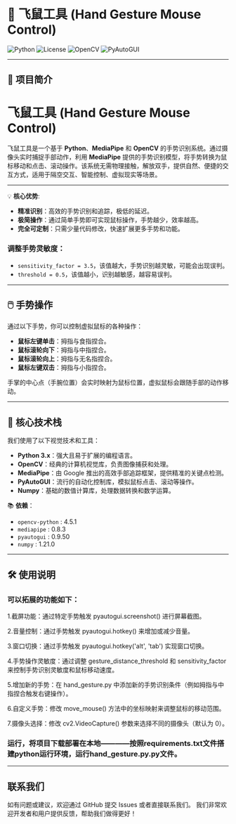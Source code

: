 # 🚀 **飞鼠工具** (Hand Gesture Mouse Control) 

![Python](https://img.shields.io/badge/Language-Python-blue) ![License](https://img.shields.io/badge/License-MIT-green) ![OpenCV](https://img.shields.io/badge/OpenCV-4.5.1-red) ![PyAutoGUI](https://img.shields.io/badge/PyAutoGUI-v0.9-blueviolet)

---

## 📝 项目简介

# 飞鼠工具 (Hand Gesture Mouse Control)

飞鼠工具是一个基于 **Python**、**MediaPipe** 和 **OpenCV** 的手势识别系统。通过摄像头实时捕捉手部动作，利用 **MediaPipe** 提供的手势识别模型，将手势转换为鼠标移动和点击、滚动操作。该系统无需物理接触，解放双手，提供自然、便捷的交互方式，适用于隔空交互、智能控制、虚拟现实等场景。

---

💡 **核心优势**:
- **精准识别**：高效的手势识别和追踪，极低的延迟。
- **极简操作**：通过简单手势即可实现鼠标操作，手势越少，效率越高。
- **完全可定制**：只需少量代码修改，快速扩展更多手势和功能。

### 调整手势灵敏度：
- `sensitivity_factor = 3.5`，该值越大，手势识别越灵敏，可能会出现误判。
- `threshold = 0.5`，该值越小，识别越敏感，越容易误判。

---

## 🖱️ 手势操作
通过以下手势，你可以控制虚拟鼠标的各种操作：

- **鼠标左键单击**：拇指与食指捏合。
- **鼠标滚轮向下**：拇指与中指捏合。
- **鼠标滚轮向上**：拇指与无名指捏合。
- **鼠标左键双击**：拇指与小指捏合。

手掌的中心点（手腕位置）会实时映射为鼠标位置，虚拟鼠标会跟随手部的动作移动。

---

## 🔧 核心技术栈

我们使用了以下视觉技术和工具：

- **Python 3.x**：强大且易于扩展的编程语言。
- **OpenCV**：经典的计算机视觉库，负责图像捕获和处理。
- **MediaPipe**：由 Google 推出的高效手部追踪框架，提供精准的关键点检测。
- **PyAutoGUI**：流行的自动化控制库，模拟鼠标点击、滚动等操作。
- **Numpy**：基础的数值计算库，处理数据转换和数学运算。

📚 **依赖**：

- `opencv-python` : 4.5.1
- `mediapipe` : 0.8.3
- `pyautogui` : 0.9.50
- `numpy` : 1.21.0

---

## 🛠️ 使用说明
### 可以拓展的功能如下：

1.截屏功能：通过特定手势触发 pyautogui.screenshot() 进行屏幕截图。

2.音量控制：通过手势触发 pyautogui.hotkey() 来增加或减少音量。

3.窗口切换：通过手势触发 pyautogui.hotkey('alt', 'tab') 实现窗口切换。

4.手势操作灵敏度：通过调整 gesture_distance_threshold 和 sensitivity_factor 来控制手势识别灵敏度和鼠标移动速度。

5.增加新的手势：在 hand_gesture.py 中添加新的手势识别条件（例如拇指与中指捏合触发右键操作）。

6.自定义手势：修改 move_mouse() 方法中的坐标映射来调整鼠标的移动范围。

7.摄像头选择：修改 cv2.VideoCapture() 参数来选择不同的摄像头（默认为 0）。

### 运行，将项目下载部署在本地————按照requirements.txt文件搭建python运行环境，运行hand_gesture.py.py文件。

---

## 联系我们
如有问题或建议，欢迎通过 GitHub 提交 Issues 或者直接联系我们。
我们非常欢迎开发者和用户提供反馈，帮助我们做得更好！
